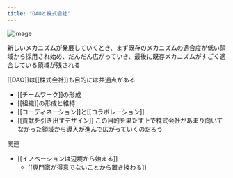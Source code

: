 ```yaml
---
title: "DAOと株式会社"
---
```


![image](https://gyazo.com/a84e3e1c6bcf491cf1fad150cb97c089/thumb/1000)

新しいメカニズムが発展していくとき、まず既存のメカニズムの適合度が低い領域から採用され始め、だんだん広がっていき、最後に既存メカニズムがすごく適合している領域が残される

[[DAO]]は[[株式会社]]も目的には共通点がある
- [[チームワーク]]の形成
- [[組織]]の形成と維持
- [[コーディネーション]]と[[コラボレーション]]
- [[貢献を引き出すデザイン]]
この目的を果たす上で株式会社があまり向いてなかった領域から導入が進んで広がっていくのだろう


関連
- [[イノベーションは辺境から始まる]]
    - [[専門家が得意でないことから置き換わる]]
